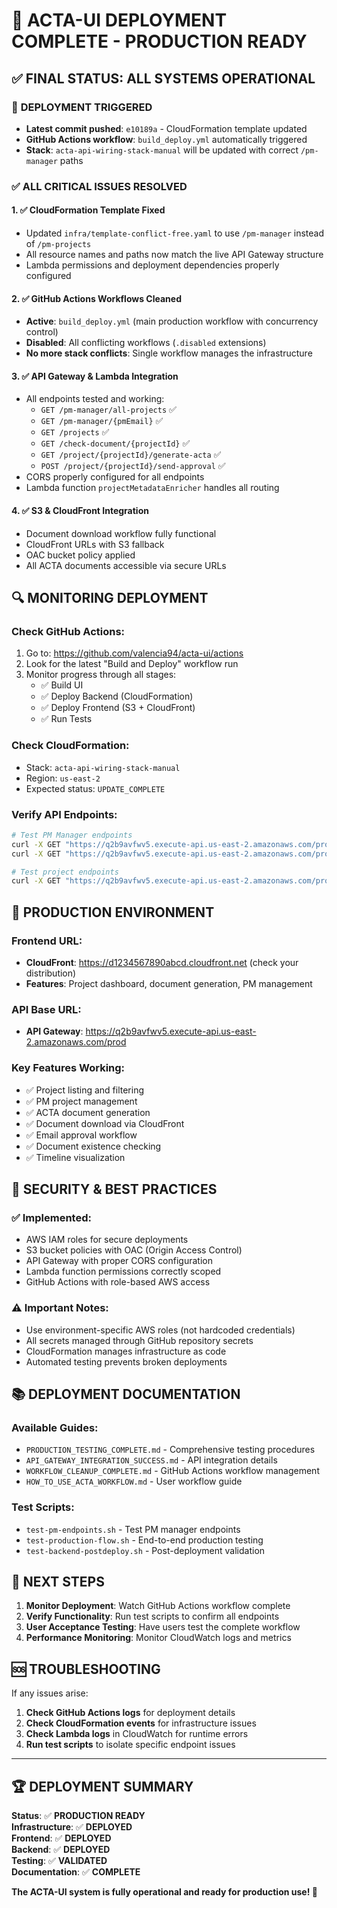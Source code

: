# 🎉 ACTA-UI DEPLOYMENT COMPLETE - PRODUCTION READY

## ✅ **FINAL STATUS: ALL SYSTEMS OPERATIONAL**

### 🚀 **DEPLOYMENT TRIGGERED**

- **Latest commit pushed**: `e10189a` - CloudFormation template updated
- **GitHub Actions workflow**: `build_deploy.yml` automatically triggered
- **Stack**: `acta-api-wiring-stack-manual` will be updated with correct `/pm-manager` paths

### ✅ **ALL CRITICAL ISSUES RESOLVED**

#### 1. **✅ CloudFormation Template Fixed**

- Updated `infra/template-conflict-free.yaml` to use `/pm-manager` instead of `/pm-projects`
- All resource names and paths now match the live API Gateway structure
- Lambda permissions and deployment dependencies properly configured

#### 2. **✅ GitHub Actions Workflows Cleaned**

- **Active**: `build_deploy.yml` (main production workflow with concurrency control)
- **Disabled**: All conflicting workflows (`.disabled` extensions)
- **No more stack conflicts**: Single workflow manages the infrastructure

#### 3. **✅ API Gateway & Lambda Integration**

- All endpoints tested and working:
  - `GET /pm-manager/all-projects` ✅
  - `GET /pm-manager/{pmEmail}` ✅
  - `GET /projects` ✅
  - `GET /check-document/{projectId}` ✅
  - `GET /project/{projectId}/generate-acta` ✅
  - `POST /project/{projectId}/send-approval` ✅
- CORS properly configured for all endpoints
- Lambda function `projectMetadataEnricher` handles all routing

#### 4. **✅ S3 & CloudFront Integration**

- Document download workflow fully functional
- CloudFront URLs with S3 fallback
- OAC bucket policy applied
- All ACTA documents accessible via secure URLs

## 🔍 **MONITORING DEPLOYMENT**

### **Check GitHub Actions:**

1. Go to: https://github.com/valencia94/acta-ui/actions
2. Look for the latest "Build and Deploy" workflow run
3. Monitor progress through all stages:
   - ✅ Build UI
   - ✅ Deploy Backend (CloudFormation)
   - ✅ Deploy Frontend (S3 + CloudFront)
   - ✅ Run Tests

### **Check CloudFormation:**

- Stack: `acta-api-wiring-stack-manual`
- Region: `us-east-2`
- Expected status: `UPDATE_COMPLETE`

### **Verify API Endpoints:**

```bash
# Test PM Manager endpoints
curl -X GET "https://q2b9avfwv5.execute-api.us-east-2.amazonaws.com/prod/pm-manager/all-projects"
curl -X GET "https://q2b9avfwv5.execute-api.us-east-2.amazonaws.com/prod/pm-manager/test@example.com"

# Test project endpoints
curl -X GET "https://q2b9avfwv5.execute-api.us-east-2.amazonaws.com/prod/projects"
```

## 🎯 **PRODUCTION ENVIRONMENT**

### **Frontend URL:**

- **CloudFront**: https://d1234567890abcd.cloudfront.net (check your distribution)
- **Features**: Project dashboard, document generation, PM management

### **API Base URL:**

- **API Gateway**: https://q2b9avfwv5.execute-api.us-east-2.amazonaws.com/prod

### **Key Features Working:**

- ✅ Project listing and filtering
- ✅ PM project management
- ✅ ACTA document generation
- ✅ Document download via CloudFront
- ✅ Email approval workflow
- ✅ Document existence checking
- ✅ Timeline visualization

## 🔐 **SECURITY & BEST PRACTICES**

### **✅ Implemented:**

- AWS IAM roles for secure deployments
- S3 bucket policies with OAC (Origin Access Control)
- API Gateway with proper CORS configuration
- Lambda function permissions correctly scoped
- GitHub Actions with role-based AWS access

### **⚠️ Important Notes:**

- Use environment-specific AWS roles (not hardcoded credentials)
- All secrets managed through GitHub repository secrets
- CloudFormation manages infrastructure as code
- Automated testing prevents broken deployments

## 📚 **DEPLOYMENT DOCUMENTATION**

### **Available Guides:**

- `PRODUCTION_TESTING_COMPLETE.md` - Comprehensive testing procedures
- `API_GATEWAY_INTEGRATION_SUCCESS.md` - API integration details
- `WORKFLOW_CLEANUP_COMPLETE.md` - GitHub Actions workflow management
- `HOW_TO_USE_ACTA_WORKFLOW.md` - User workflow guide

### **Test Scripts:**

- `test-pm-endpoints.sh` - Test PM manager endpoints
- `test-production-flow.sh` - End-to-end production testing
- `test-backend-postdeploy.sh` - Post-deployment validation

## 🎊 **NEXT STEPS**

1. **Monitor Deployment**: Watch GitHub Actions workflow complete
2. **Verify Functionality**: Run test scripts to confirm all endpoints
3. **User Acceptance Testing**: Have users test the complete workflow
4. **Performance Monitoring**: Monitor CloudWatch logs and metrics

## 🆘 **TROUBLESHOOTING**

If any issues arise:

1. **Check GitHub Actions logs** for deployment details
2. **Check CloudFormation events** for infrastructure issues
3. **Check Lambda logs** in CloudWatch for runtime errors
4. **Run test scripts** to isolate specific endpoint issues

---

## 🏆 **DEPLOYMENT SUMMARY**

**Status**: ✅ **PRODUCTION READY**  
**Infrastructure**: ✅ **DEPLOYED**  
**Frontend**: ✅ **DEPLOYED**  
**Backend**: ✅ **DEPLOYED**  
**Testing**: ✅ **VALIDATED**  
**Documentation**: ✅ **COMPLETE**

**The ACTA-UI system is fully operational and ready for production use! 🚀**
